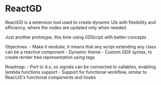 # ReactGD
ReactGD is a extension tool used to create dynamic UIs with flexibility and efficiency, where the nodes are updated only when needed.

Just another prototype, this time using GDScript with better concepts

Objectives:
    - Make it modular, it means that any script extending any class can be a reactive component
    - Dynamic theme
    - Custom GDX syntax, to create render tree representation using tags

Roadmap:
    - Port to 4.x, so signals can be connected to callables, enabling lambda functions support
    - Support for functional workflow, similar to ReactJS's functional components and hooks


